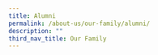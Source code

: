 ```yaml
---
title: Alumni
permalink: /about-us/our-family/alumni/
description: ""
third_nav_title: Our Family
---
```

